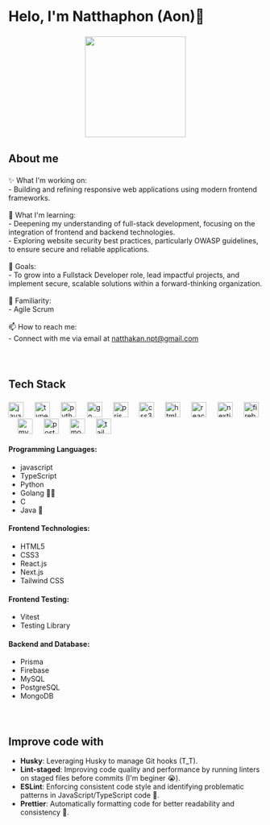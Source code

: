 <h1 align="left">Helo, I'm Natthaphon (Aon)👋</h1>

###

<div align="center">
  <img height="200" src="https://cdn.pixabay.com/animation/2022/12/05/15/23/15-23-06-837_512.gif"  />
</div>

###

<h2 align="left">About me</h2>

###

<p align="left">✨ What I'm working on: <br>- Building and refining responsive web applications using modern frontend frameworks.<br><br>🌱 What I'm learning:<br>     - Deepening my understanding of full-stack development, focusing on the integration of frontend and backend technologies.<br>- Exploring website security best practices, particularly OWASP guidelines, to ensure secure and reliable applications.<br><br>🎯 Goals: <br>- To grow into a Fullstack Developer role, lead impactful projects, and implement secure, scalable solutions within a forward-thinking organization.<br><br>🧠 Familiarity: <br>- Agile Scrum <br><br>📫 How to reach me: <br> - Connect with me via email at <a href="mailto:someone@example.com">natthakan.npt@gmail.com</a></p>


###
<br/>

<h2 align="left">Tech Stack</h2>

###

<div align="left">
  <img src="https://cdn.jsdelivr.net/gh/devicons/devicon/icons/javascript/javascript-original.svg" height="30" alt="javascript logo"  />
  <img width="14" />
  <img src="https://cdn.jsdelivr.net/gh/devicons/devicon/icons/typescript/typescript-original.svg" height="30" alt="typescript logo"  />
  <img width="14" />
  <img src="https://cdn.jsdelivr.net/gh/devicons/devicon/icons/python/python-original.svg" height="30" alt="python logo"  />
  <img width="14" />
  <img src="https://cdn.jsdelivr.net/gh/devicons/devicon/icons/go/go-original.svg" height="30" alt="go logo"  />
  <img width="14" />
  <img src="https://cdn.icon-icons.com/icons2/2107/PNG/512/file_type_light_prisma_icon_130444.png" height="30" alt="prisma logo"  />
  <img width="14" />
  <img src="https://cdn.jsdelivr.net/gh/devicons/devicon/icons/css3/css3-original.svg" height="30" alt="css3 logo"  />
  <img width="14" />
  <img src="https://cdn.jsdelivr.net/gh/devicons/devicon/icons/html5/html5-original.svg" height="30" alt="html5 logo"  />
  <img width="14" />
  <img src="https://cdn.jsdelivr.net/gh/devicons/devicon/icons/react/react-original.svg" height="30" alt="react logo"  />
  <img width="14" />
  <img src="https://cdn.jsdelivr.net/gh/devicons/devicon/icons/nextjs/nextjs-original.svg" height="30" alt="nextjs logo"  />
  <img width="14" />
  <img src="https://cdn.jsdelivr.net/gh/devicons/devicon/icons/firebase/firebase-plain.svg" height="30" alt="firebase logo"  />
  <img width="14" />
  <img src="https://cdn.jsdelivr.net/gh/devicons/devicon/icons/mysql/mysql-original.svg" height="30" alt="mysql logo"  />
  <img width="14" />
  <img src="https://cdn.jsdelivr.net/gh/devicons/devicon/icons/postgresql/postgresql-original.svg" height="30" alt="postgresql logo"  />
  <img width="14" />
  <img src="https://cdn.jsdelivr.net/gh/devicons/devicon/icons/mongodb/mongodb-original.svg" height="30" alt="mongodb logo"  />
  <img width="14" />
  <img src="https://upload.wikimedia.org/wikipedia/commons/d/d5/Tailwind_CSS_Logo.svg" height="30" alt="tailwindcss logo"  />
</div>


#### Programming Languages:
- javascript  
- TypeScript  
- Python 
- Golang 👶🏻  
- C 
- Java 🥲  
#### Frontend Technologies:
- HTML5 
- CSS3
- React.js
- Next.js
- Tailwind CSS

#### Frontend Testing:
- Vitest
- Testing Library
  
#### Backend and Database:

- Prisma 
- Firebase 
- MySQL  
- PostgreSQL  
- MongoDB 


###
<br/>
<h2 align="left">Improve code with</h2>

<p align="left">
  
- **Husky**: Leveraging Husky to manage Git hooks (T_T).
- **Lint-staged**: Improving code quality and performance by running linters on staged files before commits (I'm beginer 😭).
- **ESLint**: Enforcing consistent code style and identifying problematic patterns in JavaScript/TypeScript code 🥲.
- **Prettier**: Automatically formatting code for better readability and consistency 🚀.
</p>

###

<br clear="both">

###

